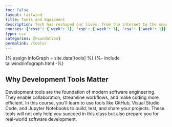 ```yaml
---
toc: False 
layout: tailwind
title: Tools and Equipment
description: Tech has reshaped our lives, from the internet to the smartphone in your pocket, or the advent of AI. This course is opening new technology possibilities by equipping you with the developer tools that are the keys to boundless technology possibilities.
courses: {'csse': {'week': 1}, 'csp': {'week': 1}, 'csa': {'week': 1}}
type: ccc
categories: [Foundation]
permalink: /tools/
---
```


<!-- Info Graphic -->
{% assign infoGraph = site.data[tools] %}
{%- include tailwind/infograph.html -%}

## Why Development Tools Matter

Development tools are the foundation of modern software engineering. They enable collaboration, streamline workflows, and make coding more efficient. In this course, you'll learn to use tools like GitHub, Visual Studio Code, and Jupyter Notebooks to build, test, and share your projects. These tools will not only help you succeed in this class but also prepare you for real-world software development.

<!-- Question Container -->
<div id="questions-container" class="space-y-6 border-t pt-6"></div>
<!-- Question Data -->
<script>
// JSON for questions
const questionsData = [
    {
        id: "tools-familiarity",
        title: "Tools Familiarity",
        question: "What are the key tools in the infographic?  List it's purpose in your own words."
    },
    {
        id: "tools-bunrdown-link",
        title: "Issue and Burndown List",
        question: "Provide a link to your GitHub Issue."
    },
    {
        id: "tools-setup-time",
        title: "Tools Setup and Time",
        question: "How long did it take? Write down your biggest success and biggest challenge."
    },
    {
        id: "tools-version-checks",
        title: "Version Checks",
        question: "Capture text output of your version checks.  Why do you think it is correct?"
    },
    {
        id: "tools-vscode-make",
        title: "VSCode ",
        question: "Capture text output of your VSCode make with link to localhost IP address.  Why do you think it is correct?"
    }
];

// Render questions
function renderQuestions() {
    const questionsContainer = document.getElementById("questions-container");
    questionsData.forEach(question => {
        const savedResponse = localStorage.getItem(question.id) || "";
        const questionHTML = `
            <div class="p-4 rounded-lg shadow-md">
                <h3 class="text-lg font-semibold mb-2">${question.title}</h3>
                <p class="text-sm mb-4">${question.question}</p>
                <textarea id="${question.id}" class="w-full border rounded-lg p-2 text-sm" rows="2" placeholder="Write your response here...">${savedResponse}</textarea>
            </div>
        `;
        questionsContainer.innerHTML += questionHTML;
    });

    // Add event listeners to save responses
    questionsData.forEach(question => {
        const textarea = document.getElementById(question.id);
        textarea.addEventListener("input", () => {
            localStorage.setItem(question.id, textarea.value);
        });
    });
}
// Initialize the page
document.addEventListener("DOMContentLoaded", () => {
    renderQuestions();
});
</script>
